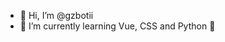 - 👋 Hi, I’m @gzbotii
- 🌱 I’m currently learning Vue, CSS and Python 🐍  


<!---
gzbotii/gzbotii is a ✨ special ✨ repository because its `README.md` (this file) appears on your GitHub profile.
You can click the Preview link to take a look at your changes.
--->
